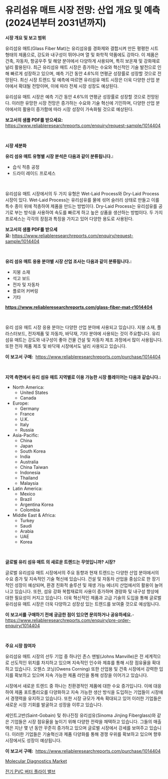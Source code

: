 <p><h1>유리섬유 매트 시장 전망: 산업 개요 및 예측 (2024년부터 2031년까지)</h1></p><p><strong>시장 개요 및 보고 범위</strong></p>
<p><p>유리섬유 매트(Glass Fiber Mat)는 유리섬유를 경화제와 결합시켜 만든 평평한 시트 형태의 제품으로, 강도와 내구성이 뛰어나며 열 및 화학적 약품에도 강하다. 이 제품은 건축, 자동차, 항공우주 및 해양 분야에서 다양하게 사용되며, 특히 보온재 및 강화재로 널리 활용된다. 최근 유리섬유 매트 시장은 증가하는 수요와 혁신적인 기술 발전으로 인해 빠르게 성장하고 있으며, 예측 기간 동안 4.6%의 연평균 성장률로 성장할 것으로 전망된다. 최신 시장 트렌드 및 예측에 따르면 유리섬유 매트 시장은 더욱 다양한 산업 분야에서 확대될 전망이며, 이에 따라 전체 시장 성장도 예상된다. </p><p>유리섬유 매트 시장은 예측 기간 동안 4.6%의 연평균 성장률로 성장할 것으로 전망된다. 이러한 유망한 시장 전망은 증가하는 수요와 기술 혁신에 기인하며, 다양한 산업 분야에서의 활용이 증가함에 따라 시장 성장이 가속화될 것으로 예상된다.</p></p>
<p><strong>보고서의 샘플 PDF를 받으세요:</strong> <a href="https://www.reliableresearchreports.com/enquiry/request-sample/1014404">https://www.reliableresearchreports.com/enquiry/request-sample/1014404</a></p>
<p>&nbsp;</p>
<p><strong>시장 세분화</strong></p>
<p><strong>유리 섬유 매트 유형별 시장 분석은 다음과 같이 분류됩니다.:</strong></p>
<p><ul><li>습식 적층 공정</li><li>드라이 레이드 프로세스</li></ul></p>
<p>&nbsp;</p>
<p><p>유리섬유 매트 시장에서의 두 가지 유형은 Wet-Laid Process와 Dry-Laid Process 시장이 있다. Wet-Laid Process는 유리섬유를 물에 섞어 슬러리 상태로 만들고 이를 특수 종이 위에 적층하여 제품을 만드는 방법이다. Dry-Laid Process는 유리섬유를 공기로 부는 방식을 사용하여 속도를 빠르게 하고 높은 상품을 생산하는 방법이다. 두 가지 프로세스는 각각의 장점과 특징을 가지고 있어 다양한 용도로 사용된다.</p></p>
<p><strong>보고서의 샘플 PDF를 받으세요:</strong>&nbsp;<a href="https://www.reliableresearchreports.com/enquiry/request-sample/1014404">https://www.reliableresearchreports.com/enquiry/request-sample/1014404</a></p>
<p>&nbsp;</p>
<p><strong> 유리 섬유 매트 응용 분야별 시장 산업 조사는 다음과 같이 분류됩니다.:</strong></p>
<p><ul><li>지붕 소재</li><li>석고 보드</li><li>전자 및 자동차</li><li>플로어 커버링</li><li>기타</li></ul></p>
<p><strong><a href="https://www.reliableresearchreports.com/glass-fiber-mat-r1014404">https://www.reliableresearchreports.com/glass-fiber-mat-r1014404</a></strong></p>
<p>&nbsp;</p>
<p><p>유리 섬유 매트 시장 응용 분야는 다양한 산업 분야에 사용되고 있습니다. 지붕 소재, 플라스터보드, 전자제품 및 자동차, 바닥재, 기타 분야에 사용되는 것이 주요합니다. 유리 섬유 매트는 강도와 내구성이 좋아 건물 건설 및 자동차 제조 과정에서 많이 사용됩니다. 또한 전자 제품 제조 및 바닥재 시장에서도 널리 사용되고 있습니다.</p></p>
<p><strong>이 보고서 구매:</strong>&nbsp; <a href="https://www.reliableresearchreports.com/purchase/1014404">https://www.reliableresearchreports.com/purchase/1014404</a></p>
<p>&nbsp;</p>
<p><strong>지역 측면에서 유리 섬유 매트 지역별로 이용 가능한 시장 플레이어는 다음과 같습니다.:</strong></p>
<p><ul>
    <li>
        North America:
        <ul>
            <li>United States</li>
            <li>Canada</li>
        </ul>
    </li>
    <li>
        Europe:
        <ul>
            <li>Germany</li>
            <li>France</li>
            <li>U.K.</li>
            <li>Italy</li>
            <li>Russia</li>
        </ul>
    </li>
    <li>
        Asia-Pacific:
        <ul>
            <li>China</li>
            <li>Japan</li>
            <li>South Korea</li>
            <li>India</li>
            <li>Australia</li>
            <li>China Taiwan</li>
            <li>Indonesia</li>
            <li>Thailand</li>
            <li>Malaysia</li>
        </ul>
    </li>
    <li>
        Latin America:
        <ul>
            <li>Mexico</li>
            <li>Brazil</li>
            <li>Argentina Korea</li>
            <li>Colombia</li>
        </ul>
    </li>
    <li>
        Middle East & Africa:
        <ul>
            <li>Turkey</li>
            <li>Saudi</li>
            <li>Arabia</li>
            <li>UAE</li>
            <li>Korea</li>
        </ul>
    </li>
    </ul></p>
<p>&nbsp;</p>
<p><strong>글로벌 유리 섬유 매트 의 새로운 트렌드는 무엇입니까? 시장?</strong></p>
<p><p>글로벌 유리섬유 매트 시장에서의 주요 동향과 현재 트렌드는 다양한 산업 분야에서의 수요 증가 및 지속적인 기술 혁신에 있습니다. 건설 및 자동차 산업을 중심으로 한 장기적인 성장이 예상되며, 환경 친화적 솔루션 및 재생 가능 에너지 산업에서의 활용이 늘어나고 있습니다. 또한, 섬유 강화 복합재료의 사용이 증가하며 경량화 및 내구성 향상에 대한 필요성이 커지고 있습니다. 더욱 혁신적인 제품과 고급 기술의 도입을 통해 글로벌 유리섬유 매트 시장은 더욱 다양하고 성장성 있는 트렌드를 보여줄 것으로 예상됩니다.</p></p>
<p><strong>이 보고서를 구매하기 전에 궁금한 점이 있으면 문의하거나 공유하세요.</strong>- <a href="https://www.reliableresearchreports.com/enquiry/pre-order-enquiry/1014404">https://www.reliableresearchreports.com/enquiry/pre-order-enquiry/1014404</a></p>
<p>&nbsp;</p>
<p><strong>주요 시장 참여자</strong></p>
<p><p>유리섬유 매트 시장의 선두 기업 중 하나인 존스 맨빌(Johns Manville)은 전 세계적으로 선도적인 위치를 차지하고 있으며 지속적인 인수와 제휴를 통해 시장 점유율을 확대하고 있습니다. 오웬스 코닝(Owens Corning) 또한 산업용 및 건축 시장에서 강력한 입지를 확보하고 있으며 지속 가능한 제품 라인을 통해 성장을 이어가고 있습니다.</p><p>시장에서 새로운 트렌드 중 하나는 친환경적인 제품에 대한 수요 증가입니다. 이에 대응하여 제품 포트폴리오를 다양화하고 지속 가능한 생산 방식을 도입하는 기업들이 시장에서 경쟁력을 유지하고 있습니다. 또한 시장 규모가 계속 확대되고 있어 이러한 기업들은 새로운 시장 기회를 발굴하고 성장을 이루고 있습니다.</p><p>세인트고반(Saint-Gobain) 및 취나진징 유리섬유(Sinoma Jinjing Fiberglass)와 같은 기업들은 시장 점유율을 높이기 위해 다양한 전략을 채택하고 있습니다. 그들의 매출액은 지난 몇 년 동안 꾸준히 증가하고 있으며 글로벌 시장에서 강세를 보여주고 있습니다. 이러한 기업들은 기술혁신과 제품 다양화를 통해 경쟁 우위를 확보하고 있으며 향후 시장에서도 성장이 예상됩니다.</p></p>
<p><strong>이 보고서 구매:</strong>&nbsp;&nbsp;<a href="https://www.reliableresearchreports.com/purchase/1014404">https://www.reliableresearchreports.com/purchase/1014404</a></p>
<p><p><a href="https://github.com/GroverBarry/Market-Research-Report-List-4/blob/main/molecular-diagnostics-market.md">Molecular Diagnostics Market</a></p><p><a href="https://medium.com/@carlosrtzkzhj/%EC%A0%84%EA%B8%B0-pvc-%EB%82%98%EB%B9%84-%EB%B0%B8%EB%B8%8C-%EC%8B%9C%EC%9E%A5%EC%9D%80-2031%EB%85%84%EA%B9%8C%EC%A7%80%EC%9D%98-%EC%8B%9C%EC%9E%A5-%EC%A0%90%EC%9C%A0%EC%9C%A8-%ED%81%AC%EA%B8%B0-%EB%B0%8F-%EC%98%88%EC%83%81%EB%90%9C-%EC%98%88%EC%B8%A1%EC%97%90-%EC%B4%88%EC%A0%90%EC%9D%84-%EB%A7%9E%EC%B6%9C-%EA%B2%83%EC%9E%85%EB%8B%88%EB%8B%A4-a742cd9078f7">전기 PVC 버터 플라이 밸브</a></p></p>